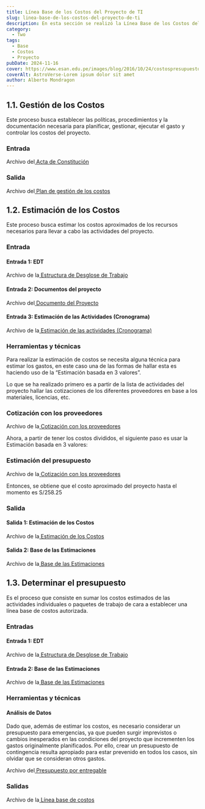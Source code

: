 ```yaml
---
title: Línea Base de los Costos del Proyecto de TI
slug: linea-base-de-los-costos-del-proyecto-de-ti
description: En esta sección se realizó la Línea Base de los Costos del Proyecto de TI
category:
  - Two
tags:
  - Base
  - Costos
  - Proyecto
pubDate: 2024-11-16
cover: https://www.esan.edu.pe/images/blog/2016/10/24/costospresupuesto-principal.jpg
coverAlt: AstroVerse-Lorem ipsum dolor sit amet
author: Alberto Mondragon
---
```


## 1.1. Gestión de los Costos

Este proceso busca establecer las políticas, procedimientos y la documentación necesaria para planificar, gestionar, ejecutar el gasto y controlar los costos del proyecto.

### Entrada

<p>Archivo del<a href="https://docs.google.com/document/d/1m3O54UVmjVM5LJt0gZSCpsgG9_EoaglraMYLaU84VSg/edit?tab=t.0" target="_blank"> Acta de Constitución</a></p>

### Salida

<p>Archivo del<a href="https://docs.google.com/document/d/1K-MUygS7oJsSlDSGVXgGi1ZzDg6cpyRTdJP5VJTeKHo/edit?usp=sharing" target="_blank"> Plan de gestión de los costos</a></p>

## 1.2. Estimación de los Costos

Este proceso busca estimar los costos aproximados de los recursos necesarios para llevar a cabo las actividades del proyecto.

### Entrada

#### Entrada 1: EDT

<p>Archivo de la<a href="https://www.canva.com/design/DAGUQGP1mp8/m9p7gHxUeNTYHiUusoGBKg/edit?utm_content=DAGUQGP1mp8&utm_campaign=designshare&utm_medium=link2&utm_source=sharebutton" target="_blank"> Estructura de Desglose de Trabajo</a></p>

#### Entrada 2: Documentos del proyecto

<p>Archivo del<a href="https://docs.google.com/document/d/1K-MUygS7oJsSlDSGVXgGi1ZzDg6cpyRTdJP5VJTeKHo/edit?usp=sharing" target="_blank"> Documento del Proyecto</a></p>

#### Entrada 3: Estimación de las Actividades (Cronograma)

<p>Archivo de la<a href="https://docs.google.com/spreadsheets/d/1B-fWOYhEYNY2Fl1Q1yXFo1d9Cx3qRbkq9utIr3DAPds/edit?gid=1854727178#gid=1854727178" target="_blank"> Estimación de las actividades (Cronograma)</a></p>

### Herramientas y técnicas

Para realizar la estimación de costos se necesita alguna técnica para estimar los gastos, en este caso una de las formas de hallar esta es haciendo uso de la “Estimación basada en 3 valores”.

Lo que se ha realizado primero es a partir de la lista de actividades del proyecto hallar las cotizaciones de los diferentes proveedores en base a los materiales, licencias, etc.

### Cotización con los proveedores

<p>Archivo de la<a href="https://docs.google.com/spreadsheets/d/1ZXJ4IKOo5r2k-g4dhhilLBpFDujhZy7C/edit?usp=sharing&ouid=104680898409765122833&rtpof=true&sd=true" target="_blank"> Cotización con los proveedores</a></p>

Ahora, a partir de tener los costos divididos, el siguiente paso es usar la Estimación basada en 3 valores:

### Estimación del presupuesto

<p>Archivo de la<a href="https://docs.google.com/spreadsheets/d/1ZXJ4IKOo5r2k-g4dhhilLBpFDujhZy7C/edit?usp=sharing&ouid=104680898409765122833&rtpof=true&sd=true" target="_blank"> Cotización con los proveedores</a></p>

Entonces, se obtiene que el costo aproximado del proyecto hasta el momento es S/258.25

### Salida

#### Salida 1: Estimación de los Costos

<p>Archivo de la<a href="https://docs.google.com/spreadsheets/d/1ZXJ4IKOo5r2k-g4dhhilLBpFDujhZy7C/edit?usp=sharing&ouid=104680898409765122833&rtpof=true&sd=true" target="_blank"> Estimación de los Costos</a></p>

#### Salida 2: Base de las Estimaciones

<p>Archivo de la<a href="https://docs.google.com/document/d/1A9qbxjo_m7Bwofzo3Ox51-EUTO65hdb3ftWaA1bZh0o/edit?usp=sharing" target="_blank"> Base de las Estimaciones</a></p>

## 1.3. Determinar el presupuesto

Es el proceso que consiste en sumar los costos estimados de las actividades individuales o paquetes de trabajo de cara a establecer una línea base de costos autorizada.

### Entradas

#### Entrada 1: EDT

<p>Archivo de la<a href="https://www.canva.com/design/DAGUQGP1mp8/m9p7gHxUeNTYHiUusoGBKg/edit?utm_content=DAGUQGP1mp8&utm_campaign=designshare&utm_medium=link2&utm_source=sharebutton" target="_blank"> Estructura de Desglose de Trabajo</a></p>

#### Entrada 2: Base de las Estimaciones

<p>Archivo de la<a href="https://docs.google.com/document/d/1A9qbxjo_m7Bwofzo3Ox51-EUTO65hdb3ftWaA1bZh0o/edit?usp=sharing" target="_blank"> Base de las Estimaciones</a></p>

### Herramientas y técnicas

#### Análisis de Datos

Dado que, además de estimar los costos, es necesario considerar un presupuesto para emergencias, ya que pueden surgir imprevistos o cambios inesperados en las condiciones del proyecto que incrementen los gastos originalmente planificados. Por ello, crear un presupuesto de contingencia resulta apropiado para estar prevenido en todos los casos, sin olvidar que se consideran otros gastos.

<p>Archivo del<a href="https://www.canva.com/design/DAGYKbDj3-U/g6o0_b-D3LqE99illDPvAA/edit?utm_content=DAGYKbDj3-U&utm_campaign=designshare&utm_medium=link2&utm_source=sharebutton" target="_blank"> Presupuesto por entregable</a></p>

### Salidas

<p>Archivo de la<a href="https://docs.google.com/spreadsheets/d/1ZXJ4IKOo5r2k-g4dhhilLBpFDujhZy7C/edit?usp=sharing&ouid=104680898409765122833&rtpof=true&sd=true" target="_blank"> Línea base de costos</a></p>